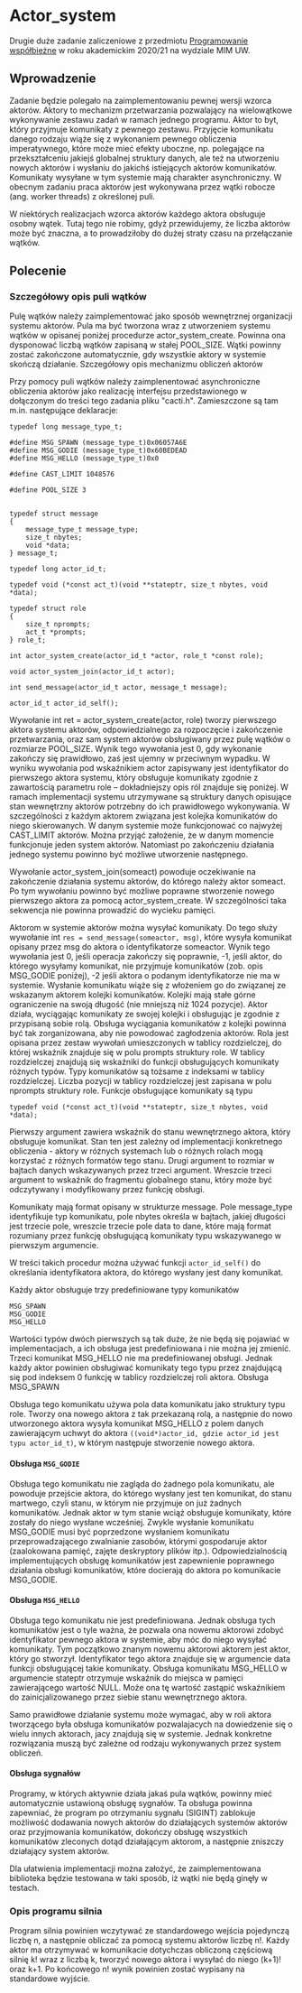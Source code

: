 # Actor_system
Drugie duże zadanie zaliczeniowe z przedmiotu [Programowanie współbieżne](https://usosweb.mimuw.edu.pl/kontroler.php?_action=katalog2/przedmioty/pokazPrzedmiot&kod=1000-213bPW) w roku akademickim 2020/21 na wydziale MIM UW.

## Wprowadzenie

Zadanie będzie polegało na zaimplementowaniu pewnej wersji wzorca aktorów. Aktory to mechanizm przetwarzania pozwalający na wielowątkowe wykonywanie zestawu zadań w ramach jednego programu. Aktor to byt, który przyjmuje komunikaty z pewnego zestawu. Przyjęcie komunikatu danego rodzaju wiąże się z wykonaniem pewnego obliczenia imperatywnego, które może mieć efekty uboczne, np. polegające na przekształceniu jakiejś globalnej struktury danych, ale też na utworzeniu nowych aktorów i wysłaniu do jakichś istiejących aktorów komunikatów. Komunikaty wysyłane w tym systemie mają charakter asynchroniczny. W obecnym zadaniu praca aktorów jest wykonywana przez wątki robocze (ang. worker threads) z określonej puli.

W niektórych realizacjach wzorca aktorów każdego aktora obsługuje osobny wątek. Tutaj tego nie robimy, gdyż przewidujemy, że liczba aktorów może być znaczna, a to prowadziłoby do dużej straty czasu na przełączanie wątków.
## Polecenie

### Szczegółowy opis puli wątków

Pulę wątków należy zaimplementować jako sposób wewnętrznej organizacji systemu aktorów. Pula ma być tworzona wraz z utworzeniem systemu wątków w opisanej poniżej procedurze actor_system_create. Powinna ona dysponować liczbą wątków zapisaną w stałej POOL_SIZE. Wątki powinny zostać zakończone automatycznie, gdy wszystkie aktory w systemie skończą działanie.
Szczegółowy opis mechanizmu obliczeń aktorów

Przy pomocy puli wątków należy zaimplenentować asynchroniczne obliczenia aktorów jako realizację interfejsu przedstawionego w dołączonym do treści tego zadania pliku "cacti.h". Zamieszczone są tam m.in. następujące deklaracje:
```
typedef long message_type_t;

#define MSG_SPAWN (message_type_t)0x06057A6E
#define MSG_GODIE (message_type_t)0x60BEDEAD
#define MSG_HELLO (message_type_t)0x0

#define CAST_LIMIT 1048576

#define POOL_SIZE 3


typedef struct message
{
    message_type_t message_type;
    size_t nbytes;
    void *data;
} message_t;

typedef long actor_id_t;

typedef void (*const act_t)(void **stateptr, size_t nbytes, void *data);

typedef struct role
{
    size_t nprompts;
    act_t *prompts;
} role_t;

int actor_system_create(actor_id_t *actor, role_t *const role);

void actor_system_join(actor_id_t actor);

int send_message(actor_id_t actor, message_t message);

actor_id_t actor_id_self();
```

Wywołanie int ret = actor_system_create(actor, role) tworzy pierwszego aktora systemu aktorów, odpowiedzialnego za rozpoczęcie i zakończenie przetwarzania, oraz sam system aktorów obsługiwany przez pulę wątków o rozmiarze POOL_SIZE. Wynik tego wywołania jest 0, gdy wykonanie zakończy się prawidłowo, zaś jest ujemny w przeciwnym wypadku. W wyniku wywołania pod wskaźnikiem actor zapisywany jest identyfikator do pierwszego aktora systemu, który obsługuje komunikaty zgodnie z zawartością parametru role – dokładniejszy opis ról znajduje się poniżej. W ramach implementacji systemu utrzymywane są struktury danych opisujące stan wewnętrzny aktorów potrzebny do ich prawidłowego wykonywania. W szczególności z każdym aktorem związana jest kolejka komunikatów do niego skierowanych. W danym systemie może funkcjonować co najwyżej CAST_LIMIT aktorów. Można przyjąć założenie, że w danym momencie funkcjonuje jeden system aktorów. Natomiast po zakończeniu działania jednego systemu powinno być możliwe utworzenie następnego.

Wywołanie actor_system_join(someact) powoduje oczekiwanie na zakończenie działania systemu aktorów, do którego należy aktor someact. Po tym wywołaniu powinno być możliwe poprawne stworzenie nowego pierwszego aktora za pomocą actor_system_create. W szczególności taka sekwencja nie powinna prowadzić do wycieku pamięci.

Aktorom w systemie aktorów można wysyłać komunikaty. Do tego służy wywołanie int ```res = send_message(someactor, msg)```, które wysyła komunikat opisany przez msg do aktora o identyfikatorze someactor. Wynik tego wywołania jest 0, jeśli operacja zakończy się poprawnie, -1, jeśli aktor, do którego wysyłamy komunikat, nie przyjmuje komunikatów (zob. opis MSG_GODIE poniżej), -2 jeśli aktora o podanym identyfikatorze nie ma w systemie. Wysłanie komunikatu wiąże się z włożeniem go do związanej ze wskazanym aktorem kolejki komunikatów. Kolejki mają stałe górne ograniczenie na swoją długość (nie mniejszą niż 1024 pozycje). Aktor działa, wyciągając komunikaty ze swojej kolejki i obsługując je zgodnie z przypisaną sobie rolą. Obsługa wyciągania komunikatów z kolejki powinna być tak zorganizowana, aby nie powodować zagłodzenia aktorów. Rola jest opisana przez zestaw wywołań umieszczonych w tablicy rozdzielczej, do której wskaźnik znajduje się w polu prompts struktury role. W tablicy rozdzielczej znajdują się wskaźniki do funkcji obsługujących komunikaty różnych typów. Typy komunikatów są tożsame z indeksami w tablicy rozdzielczej. Liczba pozycji w tablicy rozdzielczej jest zapisana w polu nprompts struktury role. Funkcje obsługujące komunikaty są typu

```typedef void (*const act_t)(void **stateptr, size_t nbytes, void *data);```

Pierwszy argument zawiera wskaźnik do stanu wewnętrznego aktora, który obsługuje komunikat. Stan ten jest zależny od implementacji konkretnego obliczenia - aktory w różnych systemach lub o różnych rolach mogą korzystać z różnych formatów tego stanu. Drugi argument to rozmiar w bajtach danych wskazywanych przez trzeci argument. Wreszcie trzeci argument to wskaźnik do fragmentu globalnego stanu, który może być odczytywany i modyfikowany przez funkcję obsługi.

Komunikaty mają format opisany w strukturze message. Pole message_type identyfikuje typ komunikatu, pole nbytes określa w bajtach, jakiej długości jest trzecie pole, wreszcie trzecie pole data to dane, które mają format rozumiany przez funkcję obsługującą komunikaty typu wskazywanego w pierwszym argumencie.

W treści takich procedur można używać funkcji ```actor_id_self()``` do określania identyfikatora aktora, do którego wysłany jest dany komunikat.

Każdy aktor obsługuje trzy predefiniowane typy komunikatów

    MSG_SPAWN
    MSG_GODIE
    MSG_HELLO

Wartości typów dwóch pierwszych są tak duże, że nie będą się pojawiać w implementacjach, a ich obsługa jest predefiniowana i nie można jej zmienić. Trzeci komunikat MSG_HELLO nie ma predefiniowanej obsługi. Jednak każdy aktor powinien obsługiwać komunikaty tego typu przez znajdującą się pod indeksem 0 funkcję w tablicy rozdzielczej roli aktora.
Obsługa MSG_SPAWN

Obsługa tego komunikatu używa pola data komunikatu jako struktury typu role. Tworzy ona nowego aktora z tak przekazaną rolą, a następnie do nowo utworzonego aktora wysyła komunikat MSG_HELLO z polem danych zawierającym uchwyt do aktora ```((void*)actor_id, gdzie actor_id jest typu actor_id_t)```, w którym następuje stworzenie nowego aktora.
#### Obsługa ```MSG_GODIE```

Obsługa tego komunikatu nie zagląda do żadnego pola komunikatu, ale powoduje przejście aktora, do którego wysłany jest ten komunikat, do stanu martwego, czyli stanu, w którym nie przyjmuje on już żadnych komunikatów. Jednak aktor w tym stanie wciąż obsługuje komunikaty, które zostały do niego wysłane wcześniej. Zwykle wysłanie komunikatu MSG_GODIE musi być poprzedzone wysłaniem komunikatu przeprowadzającego zwalnianie zasobów, którymi gospodaruje aktor (zaalokowana pamięć, zajęte deskryptory plików itp.). Odpowiedzialnością implementujących obsługę komunikatów jest zapewnienie poprawnego działania obsługi komunikatów, które docierają do aktora po komunikacie MSG_GODIE.
#### Obsługa ```MSG_HELLO```

Obsługa tego komunikatu nie jest predefiniowana. Jednak obsługa tych komunikatów jest o tyle ważna, że pozwala ona nowemu aktorowi zdobyć identyfikator pewnego aktora w systemie, aby móc do niego wysyłać komunikaty. Tym początkowo znanym nowemu aktorowi aktorem jest aktor, który go stworzył. Identyfikator tego aktora znajduje się w argumencie data funkcji obsługującej takie komunikaty. Obsługa komunikatu MSG_HELLO w argumencie stateptr otrzymuje wskaźnik do miejsca w pamięci zawierającego wartość NULL. Może ona tę wartość zastąpić wskaźnikiem do zainicjalizowanego przez siebie stanu wewnętrznego aktora.

Samo prawidłowe działanie systemu może wymagać, aby w roli aktora tworzącego była obsługa komunikatów pozwalajacych na dowiedzenie się o wielu innych aktorach, jacy znajdują się w systemie. Jednak konkretne rozwiązania muszą być zależne od rodzaju wykonywanych przez system obliczeń.
#### Obsługa sygnałów

Programy, w których aktywnie działa jakaś pula wątków, powinny mieć automatycznie ustawioną obsługę sygnałów. Ta obsługa powinna zapewniać, że program po otrzymaniu sygnału (SIGINT) zablokuje możliwość dodawania nowych aktorów do działających systemów aktorów oraz przyjmowania komunikatów, dokończy obsługę wszystkich komunikatów zleconych dotąd działającym aktorom, a następnie zniszczy działający system aktorów.

Dla ułatwienia implementacji można założyć, że zaimplementowana biblioteka będzie testowana w taki sposób, iż wątki nie będą ginęły w testach.

### Opis programu silnia

Program silnia powinien wczytywać ze standardowego wejścia pojedynczą liczbę n, a następnie obliczać za pomocą systemu aktorów liczbę n!. Każdy aktor ma otrzymywać w komunikacie dotychczas obliczoną częściową silnię k! wraz z liczbą k, tworzyć nowego aktora i wysyłać do niego (k+1)! oraz k+1. Po końcowego n! wynik powinien zostać wypisany na standardowe wyjście.
